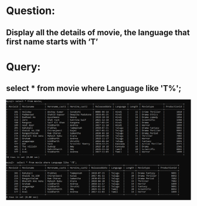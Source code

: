 # Question:
## Display all the details of movie, the language that first name starts with ‘T’
# Query:
## select * from movie where Language like 'T%';

![Alt Text](https://github.com/P99003664/MySQL/blob/main/Day1/Images/q5.png)<br />


